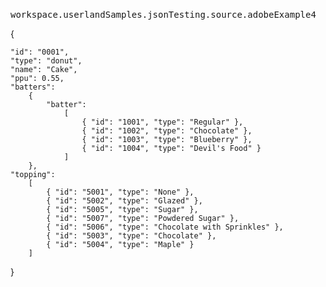 ### 
<pre>
workspace.userlandSamples.jsonTesting.source.adobeExample4
</pre>{	"id": "0001",	"type": "donut",	"name": "Cake",	"ppu": 0.55,	"batters":		{			"batter":				[					{ "id": "1001", "type": "Regular" },					{ "id": "1002", "type": "Chocolate" },					{ "id": "1003", "type": "Blueberry" },					{ "id": "1004", "type": "Devil's Food" }				]		},	"topping":		[			{ "id": "5001", "type": "None" },			{ "id": "5002", "type": "Glazed" },			{ "id": "5005", "type": "Sugar" },			{ "id": "5007", "type": "Powdered Sugar" },			{ "id": "5006", "type": "Chocolate with Sprinkles" },			{ "id": "5003", "type": "Chocolate" },			{ "id": "5004", "type": "Maple" }		]}